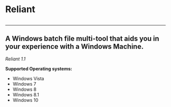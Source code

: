 # Reliant

<p><img src="https://imgur.com/usjVOuy" alt="" /></p>

----------------------------------------------------------------------------------------
A Windows batch file multi-tool that aids you in your experience with a Windows Machine.
----------------------------------------------------------------------------------------

*Reliant 1.1*

**Supported Operating systems:**

- Windows Vista
- Windows 7
- Windows 8
- Windows 8.1
- Windows 10
